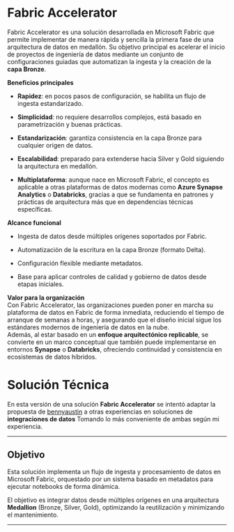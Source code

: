 # Fabric Accelerator
Fabric Accelerator es una solución desarrollada en Microsoft Fabric que permite implementar de manera rápida y sencilla la primera fase de una arquitectura de datos en medallón. Su objetivo principal es acelerar el inicio de proyectos de ingeniería de datos mediante un conjunto de configuraciones guiadas que automatizan la ingesta y la creación de la **capa Bronze**.

**Beneficios principales**
*   **Rapidez**: en pocos pasos de configuración, se habilita un flujo de ingesta estandarizado.
    
*   **Simplicidad**: no requiere desarrollos complejos, está basado en parametrización y buenas prácticas.
    
*   **Estandarización**: garantiza consistencia en la capa Bronze para cualquier origen de datos.
    
*   **Escalabilidad**: preparado para extenderse hacia Silver y Gold siguiendo la arquitectura en medallón.
    
*   **Multiplataforma**: aunque nace en Microsoft Fabric, el concepto es aplicable a otras plataformas de datos modernas como **Azure Synapse Analytics** o **Databricks**, gracias a que se fundamenta en patrones y prácticas de arquitectura más que en dependencias técnicas específicas.
    
**Alcance funcional**
*   Ingesta de datos desde múltiples orígenes soportados por Fabric.
    
*   Automatización de la escritura en la capa Bronze (formato Delta).
    
*   Configuración flexible mediante metadatos.
    
*   Base para aplicar controles de calidad y gobierno de datos desde etapas iniciales.
    
**Valor para la organización**  
Con Fabric Accelerator, las organizaciones pueden poner en marcha su plataforma de datos en Fabric de forma inmediata, reduciendo el tiempo de arranque de semanas a horas, y asegurando que el diseño inicial sigue los estándares modernos de ingeniería de datos en la nube.  
Además, al estar basado en un **enfoque arquitectónico replicable**, se convierte en un marco conceptual que también puede implementarse en entornos **Synapse** o **Databricks**, ofreciendo continuidad y consistencia en ecosistemas de datos híbridos.

# Solución Técnica
En esta versión de una solución **Fabric Accelerator** se intentó adaptar la propuesta de [bennyaustin](https://github.com/bennyaustin/fabric-accelerator) a otras experiencias en  soluciones de **integraciones de datos** Tomando lo más conveniente de ambas según mi experiencia.

* * *

**Objetivo**
------------------------

Esta solución implementa un flujo de ingesta y procesamiento de datos en Microsoft Fabric, orquestado por un sistema basado en metadatos para ejecutar notebooks de forma dinámica.  

El objetivo es integrar datos desde múltiples orígenes en una arquitectura **Medallion** (Bronze, Silver, Gold), optimizando la reutilización y minimizando el mantenimiento.
* * *
